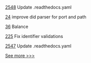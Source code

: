 
[2548](https://github.com/hyperledger/aries-cloudagent-python/pull/2548) Update .readthedocs.yaml

[24](https://github.com/hyperledger-labs/did-webs-resolver/pull/24) improve did parser for port and path

[36](https://github.com/hyperledger-labs/cckit/pull/36) Balance

[225](https://github.com/hyperledger-labs/yui-ibc-solidity/pull/225) Fix identifier validations

[2547](https://github.com/hyperledger/aries-cloudagent-python/pull/2547) Update .readthedocs.yaml


[See more >>>](https://start-here.hyperledger.org/pull-requests)
